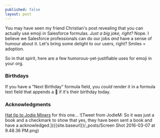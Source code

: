 ```yaml
---
published: false
layout: post
---
```


You may have seen my friend Christian's post revealing that you can actually use emoji in Salesforce formulas. _Just a big joke, right?_ Nope. I believe we Salesforce professionals can do our jobs _and_ have a sense of humour about it. Let's bring some delight to our users, right? Smiles = adoption.

So in that spirit, here are a few humorous-yet-justifiable uses for emoji in your org.

### Birthdays
If you have a "Next Birthday" formula field, you _could_ render it in a formula text field that appends a :tada: if it's their birthday today.

### Acknowledgments

[Hat tip to Jodie Miners](https://twitter.com/jodiem/status/705256525128830977) for this one...
![Tweet from JodieM: So it was just a book and a checkmark to show that yes, they have been sent a book and have a acknowledged.]({{site.baseurl}}/_posts/Screen Shot 2016-03-07 at 9.48.36 PM.png)
